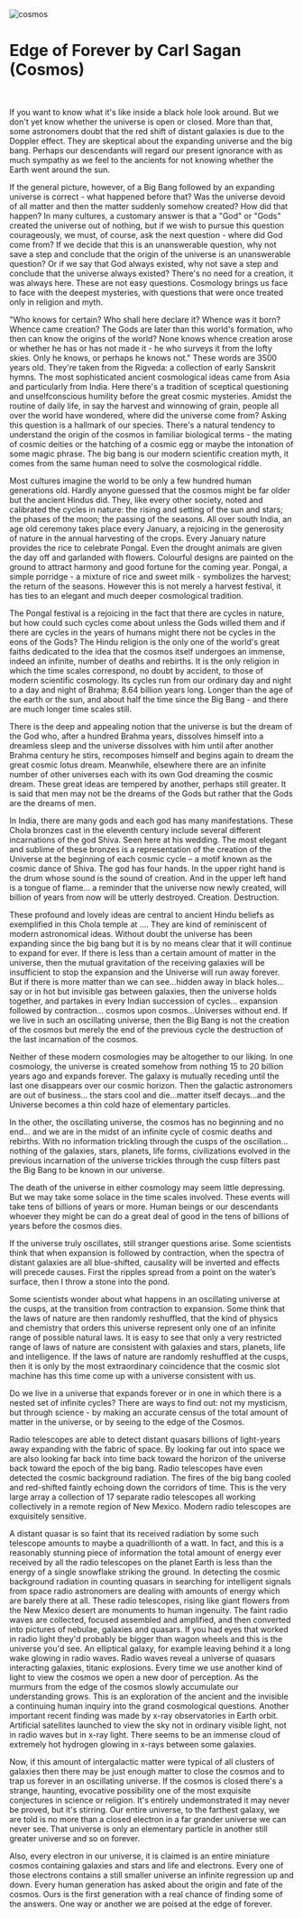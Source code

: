 <img src="/img/cosmos.jpg" title="cosmos" class="post-first-image" />

# Edge of Forever by Carl Sagan (Cosmos)

&nbsp;

If you want to know what it's like inside a black hole look around. But we don't yet know whether the universe is open or closed. More than that, some astronomers doubt that the red shift of distant galaxies is due to the Doppler effect.
They are skeptical about the expanding universe and the big bang. Perhaps our descendants will regard our present ignorance with as much sympathy as we feel to the ancients for not knowing whether the Earth went around the sun.

If the general picture, however, of a Big Bang followed by an expanding universe is correct - what happened before that? Was the universe devoid of all matter and then the matter suddenly somehow created? How did that happen? In many cultures, a customary answer is that a "God" or "Gods" created the universe out of nothing, but if we wish to pursue this question courageously, we must, of course, ask the next question - where did God come from? If we decide that this is an unanswerable question, why not save a step and conclude that the origin of the universe is an unanswerable question? Or if we say that God always existed, why not save a step and conclude that the universe always existed? There's no need for a creation, it was always here. These are not easy questions. Cosmology brings us face to face with the deepest mysteries, with questions that were once treated only in religion and myth.

"Who knows for certain? Who shall here declare it? Whence was it born? Whence came creation? The Gods are later than this world's formation, who then can know the origins of the world? None knows whence creation arose or whether he has or has not made it - he who surveys it from the lofty skies. Only he knows, or perhaps he knows not." These words are 3500 years old. They're taken from the Rigveda: a collection of early Sanskrit hymns. The most sophisticated ancient cosmological ideas came from Asia and particularly from India. Here there's a tradition of sceptical questioning and unselfconscious humility before the great cosmic mysteries. Amidst the routine of daily life, in say the harvest and winnowing of grain, people all over the world have wondered, where did the universe come from? Asking this question is a hallmark of our species. There's a natural tendency to understand the origin of the cosmos in familiar biological terms - the mating of cosmic deities or the hatching of a cosmic egg or maybe the intonation of some magic phrase. The big bang is our modern scientific creation myth, it comes from the same human need to solve the cosmological riddle.

Most cultures imagine the world to be only a few hundred human generations old. Hardly anyone guessed that the cosmos might be far older but the ancient Hindus did. They, like every other society, noted and calibrated the cycles in nature: the rising and setting of the sun and stars; the phases of the moon; the passing of the seasons. All over south India, an age old ceremony takes place every January, a rejoicing in the generosity of nature in the annual harvesting of the crops. Every January nature provides the rice to celebrate Pongal. Even the drought animals are given the day off and garlanded with flowers. Colourful designs are painted on the ground to attract harmony and good fortune for the coming year. Pongal, a simple porridge - a mixture of rice and sweet milk - symbolizes the harvest; the return of the seasons. However this is not merely a harvest festival, it has ties to an elegant and much deeper cosmological tradition.

The Pongal festival is a rejoicing in the fact that there are cycles in nature, but how could such cycles come about unless the Gods willed them and if there are cycles in the years of humans might there not be cycles in the eons of the Gods? The Hindu religion is the only one of the world's great faiths dedicated to the idea that the cosmos itself undergoes an immense, indeed an infinite, number of deaths and rebirths. It is the only religion in which the time scales correspond, no doubt by accident, to those of modern scientific cosmology. Its cycles run from our ordinary day and night to a day and night of Brahma; 8.64 billion years long. Longer than the age of the earth or the sun, and about half the time since the Big Bang - and there are much longer time scales still.

There is the deep and appealing notion that the universe is but the dream of the God who, after a hundred Brahma years, dissolves himself into a dreamless sleep and the universe dissolves with him until after another Brahma century he stirs, recomposes himself and begins again to dream the great cosmic lotus dream. Meanwhile, elsewhere there are an infinite number of other universes each with its own God dreaming the cosmic dream. These great ideas are tempered by another, perhaps still greater. It is said that men may not be the dreams of the Gods but rather that the Gods are the dreams of men.

In India, there are many gods and each god has many manifestations. These Chola bronzes cast in the eleventh century include several different incarnations of the god Shiva. Seen here at his wedding. The most elegant and sublime of these bronzes is a representation of the creation of the Universe at the beginning of each cosmic cycle – a motif known as the cosmic dance of Shiva. The god has four hands. In the upper right hand is the drum whose sound is the sound of creation. And in the upper left hand is a tongue of flame… a reminder that the universe now newly created, will billion of years from now will be utterly destroyed. Creation. Destruction.

These profound and lovely ideas are central to ancient Hindu beliefs as exemplified in this Chola temple at …. They are kind of reminiscent of modern astronomical ideas. Without doubt the universe has been expanding since the big bang but it is by no means clear that it will continue to expand for ever. If there is less than a certain amount of matter in the universe, then the mutual gravitation of the receiving galaxies will be insufficient to stop the expansion and the Universe will run away forever. But if there is more matter than we can see…hidden away in black holes… say or in hot but invisible gas between galaxies, then the universe holds together, and partakes in every Indian succession of cycles… expansion followed by contraction… cosmos upon cosmos…Universes without end. If we live in such an oscillating universe, then the Big Bang is not the creation of the cosmos but merely the end of the previous cycle the destruction of the last incarnation of the cosmos.

Neither of these modern cosmologies may be altogether to our liking. In one cosmology, the universe is created somehow from nothing 15 to 20 billion years ago and expands forever. The galaxy is mutually receding until the last one disappears over our cosmic horizon. Then the galactic astronomers are out of business… the stars cool and die…matter itself decays…and the Universe becomes a thin cold haze of elementary particles.

In the other, the oscillating universe, the cosmos has no beginning and no end… and we are in the midst of an infinite cycle of cosmic deaths and rebirths. With no information trickling through the cusps of the oscillation…nothing of the galaxies, stars, planets, life forms, civilizations evolved in the previous incarnation of the universe trickles through the cusp filters past the Big Bang to be known in our universe.

The death of the universe in either cosmology may seem little depressing. But we may take some solace in the time scales involved. These events will take tens of billions of years or more. Human beings or our descendants whoever they might be can do a great deal of good in the tens of billions of years before the cosmos dies.

If the universe truly oscillates, still stranger questions arise. Some scientists think
that when expansion is followed by contraction, when the spectra of distant galaxies are all
blue-shifted, causality will be inverted and effects will precede causes. First the ripples
spread from a point on the water’s surface, then I throw a stone into the pond.

Some scientists wonder about what happens in an oscillating universe at the cusps, at the transition from contraction to expansion. Some think that the laws of nature are then randomly reshuffled, that the kind of physics and chemistry that orders this universe represent only one of an infinite range of possible natural laws. It is easy to see that only a very restricted range of laws of nature are consistent with galaxies and stars, planets, life and intelligence. If the laws of nature are randomly reshuffled at the cusps, then it is only by the most extraordinary coincidence that the cosmic slot machine has this time come
up with a universe consistent with us.

Do we live in a universe that expands forever or in one in which there is a nested set of infinite cycles? There are ways to find out: not my mysticism, but through science - by making an accurate census of the total amount
of matter in the universe, or by seeing to the edge of the Cosmos.

Radio telescopes are able to detect distant quasars billions of light-years away expanding with the fabric of space.
By looking far out into space we are also looking far back into time back toward the horizon of the universe back toward the epoch of the big bang.
Radio telescopes have even detected the cosmic background radiation.
The fires of the big bang cooled and red-shifted faintly echoing down the corridors of time.
This is the very large array a collection of 17 separate radio telescopes all working collectively in a remote region of New Mexico.
Modern radio telescopes are exquisitely sensitive.

A distant quasar is so faint that its received radiation by some such telescope amounts to maybe a quadrillionth of a watt.
In fact, and this is a reasonably stunning piece of information the total amount of energy ever received by all the radio telescopes on the planet Earth is less than the energy of a single snowflake striking the ground.
In detecting the cosmic background radiation in counting quasars in searching for intelligent signals from space radio astronomers are dealing with amounts of energy which are barely there at all.
These radio telescopes, rising like giant flowers from the New Mexico desert are monuments to human ingenuity.
The faint radio waves are collected, focused assembled and amplified, and then converted into pictures of nebulae, galaxies and quasars.
If you had eyes that worked in radio light they'd probably be bigger than wagon wheels and this is the universe you'd see.
An elliptical galaxy, for example leaving behind it a long wake glowing in radio waves.
Radio waves reveal a universe of quasars interacting galaxies, titanic explosions.
Every time we use another kind of light to view the cosmos we open a new door of perception.
As the murmurs from the edge of the cosmos slowly accumulate our understanding grows.
This is an exploration of the ancient and the invisible a continuing human inquiry into the grand cosmological questions.
Another important recent finding was made by x-ray observatories in Earth orbit.
Artificial satellites launched to view the sky not in ordinary visible light, not in radio waves but in x-ray light.
There seems to be an immense cloud of extremely hot hydrogen glowing in x-rays between some galaxies.

Now, if this amount of intergalactic matter were typical of all clusters of galaxies then there may be just enough matter to close the cosmos and to trap us forever in an oscillating universe.
If the cosmos is closed there's a strange, haunting, evocative possibility one of the most exquisite conjectures in science or religion.
It's entirely undemonstrated it may never be proved, but it's stirring.
Our entire universe, to the farthest galaxy, we are told is no more than a closed electron in a far grander universe we can never see.
That universe is only an elementary particle in another still greater universe and so on forever.

Also, every electron in our universe, it is claimed is an entire miniature cosmos containing galaxies and stars and life and electrons.
Every one of those electrons contains a still smaller universe an infinite regression up and down.
Every human generation has asked about the origin and fate of the cosmos.
Ours is the first generation with a real chance of finding some of the answers.
One way or another we are poised at the edge of forever.